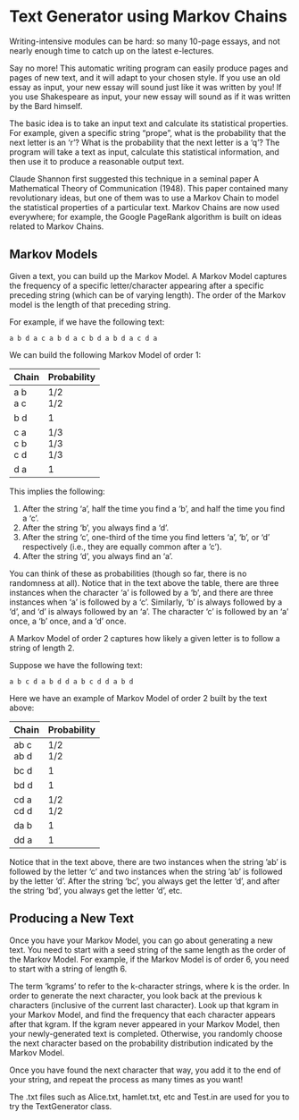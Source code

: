 # Text Generator using Markov Chains

Writing-intensive modules can be hard: so many 10-page essays, and not nearly enough time to
catch up on the latest e-lectures. 

Say no more! This automatic writing program can easily produce pages and pages of new
text, and it will adapt to your chosen style. If you use an old essay as input, your new essay will
sound just like it was written by you! If you use Shakespeare as input, your new essay will sound
as if it was written by the Bard himself.

The basic idea is to take an input text and calculate its statistical properties. For example, given
a specific string “prope”, what is the probability that the next letter is an ‘r’? What is the
probability that the next letter is a ‘q’? The program will take a text as input, calculate this
statistical information, and then use it to produce a reasonable output text.

Claude Shannon first suggested this technique in a seminal paper A Mathematical Theory of Communication (1948). 
This paper contained many revolutionary ideas, but one of them was to use
a Markov Chain to model the statistical properties of a particular text. Markov Chains are now
used everywhere; for example, the Google PageRank algorithm is built on ideas related to Markov
Chains.

## Markov Models

Given a text, you can build up the Markov Model. A Markov Model captures the frequency of
a specific letter/character appearing after a specific preceding string (which can be of varying
length). The order of the Markov model is the length of that preceding string.

For example, if we have the following text:
```
a b d a c a b d a c b d a b d a c d a
```
We can build the following Markov Model of order 1:

| Chain | Probability |
|-------|-----|
| a  b <br /> a  c | 1/2 <br /> 1/2 |
| b  d | 1   |
| c  a <br /> c  b <br /> c  d | 1/3 <br /> 1/3 <br /> 1/3 |
| d  a | 1   |

This implies the following:
1. After the string ‘a’, half the time you find a ‘b’, and half the time you find a ‘c’.
2. After the string ‘b’, you always find a ‘d’.
3. After the string ‘c’, one-third of the time you find letters ‘a’, ‘b’, or ‘d’ respectively (i.e., they
are equally common after a ’c’).
4. After the string ‘d’, you always find an ‘a’.

You can think of these as probabilities (though so far, there is no randomness at all). Notice that
in the text above the table, there are three instances when the character ‘a’ is followed by a ‘b’, and
there are three instances when ‘a’ is followed by a ‘c’. Similarly, ‘b’ is always followed by a ‘d’, and
‘d’ is always followed by an ‘a’. The character ‘c’ is followed by an ‘a’ once, a ‘b’ once, and a ‘d’ once.

A Markov Model of order 2 captures how likely a given letter is to follow a string of length 2.

Suppose we have the following text:
```
a b c d a b d d a b c d d a b d
```
Here we have an example of Markov Model of order 2 built by the text above:

| Chain | Probability |
|-------|-----|
| ab  c <br /> ab  d | 1/2 <br /> 1/2 |
| bc  d | 1   |
| bd  d | 1   |
| cd  a <br /> cd  d| 1/2 <br /> 1/2 |
| da  b | 1   |
| dd  a | 1   |

Notice that in the text above, there are two instances when the string ’ab’ is followed by the letter
‘c’ and two instances when the string ’ab’ is followed by the letter ‘d’. After the string ‘bc’, you
always get the letter ‘d’, and after the string ‘bd’, you always get the letter ‘d’, etc.

## Producing a New Text

Once you have your Markov Model, you can go about generating a new text. You need to start
with a seed string of the same length as the order of the Markov Model. For example, if the Markov
Model is of order 6, you need to start with a string of length 6.

The term ‘kgrams’ to refer to the k-character strings, where k is the order. In
order to generate the next character, you look back at the previous k characters (inclusive of the
current last character). Look up that kgram in your Markov Model, and find the frequency that
each character appears after that kgram. If the kgram never appeared in your Markov Model, then
your newly-generated text is completed. Otherwise, you randomly choose the next character based
on the probability distribution indicated by the Markov Model.

Once you have found the next character that way, you add it to the end of your string, and repeat
the process as many times as you want!

The .txt files such as Alice.txt, hamlet.txt, etc and Test.in are used for you to try the TextGenerator class.
